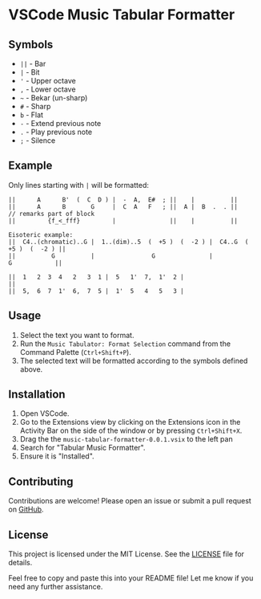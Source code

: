 # VSCode Music Tabular Formatter

## Symbols

- `||` - Bar
- `|` - Bit
- `'` - Upper octave
- `,` - Lower octave
- `~` - Bekar (un-sharp)
- `#` - Sharp
- `b` - Flat
- `-` - Extend previous note
- `.` - Play previous note
- `;` - Silence

## Example

Only lines starting with `|` will be formatted:

```text
||      A      B'  (  C  D ) |  -  A,  E#  ; ||    |          ||
||      A      B       G     |  C  A   F   ; ||  A |  B  .  . ||
// remarks part of block  
||         {f_<_fff}         |               ||    |          ||

Eisoteric example:
||  C4..(chromatic)..G |  1..(dim)..5  (  +5 )  (  -2 ) |  C4..G  (  +5 )  (  -2 ) ||
||          G          |                G               |             G            ||

||  1   2  3  4   2   3  1 |  5   1'  7,  1'  2 |
||
||  5,  6  7  1'  6,  7  5 |  1'  5   4   5   3 |
```

## Usage

1. Select the text you want to format.
2. Run the `Music Tabulator: Format Selection` command from the Command Palette (`Ctrl+Shift+P`).
3. The selected text will be formatted according to the symbols defined above.

## Installation

1. Open VSCode.
2. Go to the Extensions view by clicking on the Extensions icon in the Activity Bar on the side of the window or by pressing `Ctrl+Shift+X`.
2. Drag the the `music-tabular-formatter-0.0.1.vsix` to the left pan
3. Search for "Tabular Music Formatter".
4. Ensure it is "Installed".

## Contributing

Contributions are welcome! Please open an issue or submit a pull request on [GitHub](https://github.com/shemeshg/music-tabular-formatter).

## License

This project is licensed under the MIT License. See the [LICENSE](https://github.com/shemeshg/music-tabular-formatter/blob/main/LICENSE) file for details.


Feel free to copy and paste this into your README file! Let me know if you need any further assistance.